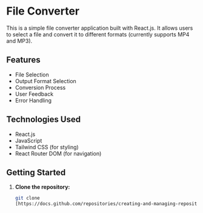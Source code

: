 # File Converter

This is a simple file converter application built with React.js. It allows users to select a file and convert it to different formats (currently supports MP4 and MP3).

## Features

* File Selection
* Output Format Selection
* Conversion Process
* User Feedback 
* Error Handling

## Technologies Used

* React.js
* JavaScript
* Tailwind CSS (for styling)
* React Router DOM (for navigation)

## Getting Started

1. **Clone the repository:**
   ```bash
   git clone
   [https://docs.github.com/repositories/creating-and-managing-repositories/about-repositories](https://docs.github.com/repositories/creating-and-managing-repositories/about-repositories)
